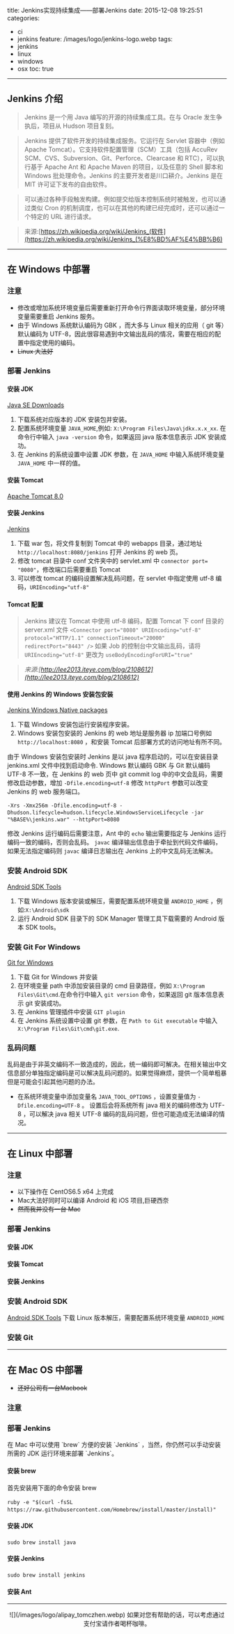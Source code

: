 title: Jenkins实现持续集成——部署Jenkins
date: 2015-12-08 19:25:51
categories:
  - ci
  - jenkins
feature: /images/logo/jenkins-logo.webp
tags:
  - jenkins
  - linux
  - windows
  - osx
toc: true
---
<h2 id="jenkins">Jenkins 介绍</h2>

>Jenkins 是一个用 Java 编写的开源的持续集成工具。在与 Oracle 发生争执后，项目从 Hudson 项目复刻。
 
>Jenkins 提供了软件开发的持续集成服务。它运行在 Servlet 容器中（例如 Apache Tomcat）。它支持软件配置管理（SCM）工具（包括 AccuRev SCM、CVS、Subversion、Git、Perforce、Clearcase 和 RTC），可以执行基于 Apache Ant 和 Apache Maven 的项目，以及任意的 Shell 脚本和 Windows 批处理命令。Jenkins 的主要开发者是川口耕介。Jenkins 是在 MIT 许可证下发布的自由软件。
 
>可以通过各种手段触发构建。例如提交给版本控制系统时被触发，也可以通过类似 Cron 的机制调度，也可以在其他的构建已经完成时，还可以通过一个特定的 URL 进行请求。

>来源:[https://zh.wikipedia.org/wiki/Jenkins_(软件](https://zh.wikipedia.org/wiki/Jenkins_(%E8%BD%AF%E4%BB%B6)

<!-- more -->

---

<h2 id="win-deploy">在 Windows 中部署</h2>

<h3 id="win-deploy-note">注意</h3>

* 修改或增加系统环境变量后需要重新打开命令行界面读取环境变量，部分环境变量需要重启 Jenkins 服务。
* 由于 Windows 系统默认编码为 GBK ，而大多与 Linux 相关的应用（ git 等）默认编码为 UTF-8，因此很容易遇到中文输出乱码的情况，需要在相应的配置中指定使用的编码。
* ~~Linux 大法好~~

<h3 id="win-deploy-jenkins">部署 Jenkins</h3>

<h4 id="win-install-jdk">安装 JDK</h4>

[Java SE Downloads](http://www.oracle.com/technetwork/java/javase/downloads/index.html)  

1. 下载系统对应版本的 JDK 安装包并安装。  
1. 配置系统环境变量 `JAVA_HOME`,例如: `X:\Program Files\Java\jdkx.x.x_xx`. 在命令行中输入 `java -version` 命令，如果返回 java 版本信息表示 JDK 安装成功。  
1. 在 Jenkins 的系统设置中设置 JDK 参数，在 `JAVA_HOME` 中输入系统环境变量 `JAVA_HOME` 中一样的值。

<h4 id="win-install-tomcat">安装 Tomcat</h4>

[Apache Tomcat 8.0](https://tomcat.apache.org/download-80.cgi)

<h4 id="win-install-jenkins">安装 Jenkins</h4>

[Jenkins](https://jenkins-ci.org/)

1. 下载 war 包，将文件复制到 Tomcat 中的 webapps 目录，通过地址 `http://localhost:8080/jenkins` 打开 Jenkins 的 web 页。
1. 修改 tomcat 目录中 conf 文件夹中的 servlet.xml 中 `connector port= "8080"`，修改端口后需要重启 Tomcat
1. 可以修改 tomcat 的编码设置解决乱码问题，在 servlet 中指定使用 utf-8 编码，`URIEncoding="utf-8"`

<h4 id="win-cfg-tomcat">Tomcat 配置</h4>

>Jenkins 建议在 Tomcat 中使用 utf-8 编码，配置 Tomcat 下 conf 目录的 server.xml 文件
`<Connector port="8080" URIEncoding="utf-8" protocol="HTTP/1.1" connectionTimeout="20000" redirectPort="8443" />`
如果 Job 的控制台中文输出乱码，请将 `URIEncoding="utf-8"` 更改为 `useBodyEncodingForURI="true"`

>*来源:[http://lee2013.iteye.com/blog/2108612](http://lee2013.iteye.com/blog/2108612)* 


<h4 id="win-deploy-jenkins-packages">使用 Jenkins 的 Windows 安装包安装</h4>

[Jenkins Windows Native packages](http://mirrors.jenkins-ci.org/windows/latest)

1. 下载 Windows 安装包运行安装程序安装。
1. Windows 安装包安装的 Jenkins 的 web 地址是服务器 ip 加端口号例如 `http://localhost:8080` ，和安装 Tomcat 后部署方式的访问地址有所不同。

由于 Windows 安装包安装时 Jenkins 是以 java 程序启动的，可以在安装目录 jenkins.xml 文件中找到启动命令.
Windows 默认编码 GBK 与 Git 默认编码 UTF-8 不一致，在 Jenkins 的 web 页中 git commit log 中的中文会乱码，需要修改启动参数，增加 `-Dfile.encoding=utf-8`
修改 `httpPort` 参数可以改变 Jenkins 的 web 服务端口。
```
-Xrs -Xmx256m -Dfile.encoding=utf-8 -Dhudson.lifecycle=hudson.lifecycle.WindowsServiceLifecycle -jar "%BASE%\jenkins.war" --httpPort=8080
```
修改 Jenkins 运行编码后需要注意，Ant 中的 `echo` 输出需要指定与 Jenkins 运行编码一致的编码，否则会乱码。
`javac` 编译输出信息由于牵扯到代码文件编码，如果无法指定编码则 `javac` 编译日志输出在 Jenkins 上的中文乱码无法解决。

<h3 id="win-install-adk">安装 Android SDK</h3>

[Android SDK Tools](http://developer.android.com/intl/zh-cn/sdk/index.html#Other)

1. 下载 Windows 版本安装或解压，需要配置系统环境变量 `ANDROID_HOME` ，例如:`X:\Android\sdk`
1. 运行 Android SDK 目录下的 SDK Manager 管理工具下载需要的 Android 版本 SDK tools。

<h3 id="win-install-git">安装 Git For Windows</h3>

[Git for Windows](https://git-for-windows.github.io/)
1. 下载 Git for Windows 并安装
1. 在环境变量 path 中添加安装目录的 cmd 目录路径，例如 `X:\Program Files\Git\cmd`.在命令行中输入 `git version` 命令，如果返回 git 版本信息表示 git 安装成功。
1. 在 Jenkins 管理插件中安装 `GIT plugin`
1. 在 Jenkins 系统设置中设置 git 参数，在 `Path to Git executable` 中输入 `X:\Program Files\Git\cmd\git.exe`.

<h3 id="jenkins-encoding">乱码问题</h3>

乱码是由于非英文编码不一致造成的，因此，统一编码即可解决。在相关输出中文信息部分单独指定编码是可以解决乱码问题的。如果觉得麻烦，提供一个简单粗暴但是可能会引起其他问题的办法。
* 在系统环境变量中添加变量名 `JAVA_TOOL_OPTIONS` ，设置变量值为 `-Dfile.encoding=UTF-8` 。
设置后会将系统所有 java 相关的编码修改为 UTF-8 ，可以解决 java 相关 UTF-8 编码的乱码问题，但也可能造成无法编译的情况。

---

<h2 id="linux-deploy">在 Linux 中部署</h2>

<h3 id="linux-deploy-note">注意</h3>

* 以下操作在 CentOS6.5 x64 上完成
* Mac大法好同时可以编译 Android 和 iOS 项目,巨硬西奈 
* ~~然而我并没有一台 Mac~~

<h3 id="linux-deploy-jenkins">部署 Jenkins</h4>

<h4 id="linux-install-jdk">安装 JDK</h4>

<h4 id="linux-install-tomcat">安装 Tomcat</h4>

<h4 id="linux-install-jenkins">安装 Jenkins</h4>

<h3 id="linux-install-adk">安装 Android SDK</h3>

[Android SDK Tools](http://developer.android.com/intl/zh-cn/sdk/index.html#Other)
下载 Linux 版本解压，需要配置系统环境变量 `ANDROID_HOME`

<h3 id="linux-install-git">安装 Git</h3>

---

<h2 id="mac-deploy">在 Mac OS 中部署</h2>

* ~~还好公司有一台Macbook~~

<h3 id="mac-deploy-note">注意</h3>

<h3 id="mac-deploy-jenkins">部署 Jenkins</h3>
在 Mac 中可以使用 `brew` 方便的安装 `Jenkins` ，当然，你仍然可以手动安装所需的 JDK 运行环境来部署 `Jenkins`。

<h4 id="brew-install">安装 brew</h3>

首先安装用下面的命令安装 brew

`ruby -e "$(curl -fsSL https://raw.githubusercontent.com/Homebrew/install/master/install)"`


<h4 id="mac-install-jdk">安装 JDK</h4>

`sudo brew install java`

<h4 id="mac-install-jenkins">安装 Jenkins</h4>

`sudo brew install jenkins`

<h4 id="mac-install-ant">安装 Ant</h4>

---

<div align="center">
![](/images/logo/alipay_tomczhen.webp)  
如果对您有帮助的话，可以考虑通过支付宝请作者喝杯咖啡。
</div>